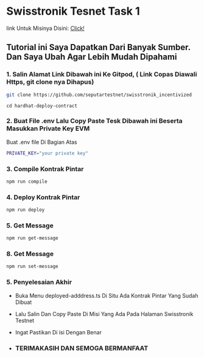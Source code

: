 # Swisstronik Tesnet Task 1

link Untuk Misinya Disini: [Click!](https://www.swisstronik.com/testnet2/dashboard)

## Tutorial ini Saya Dapatkan Dari Banyak Sumber. Dan Saya Ubah Agar Lebih Mudah Dipahami

### 1. Salin Alamat Link Dibawah ini Ke Gitpod, ( Link Copas Diawali Https, git clone nya Dihapus) 

```bash
git clone https://github.com/seputartestnet/swisstronik_incentivized
```

```
cd hardhat-deploy-contract
```

### 2. Buat File .env Lalu Copy Paste Tesk Dibawah ini Beserta Masukkan Private Key EVM

Buat .env file Di Bagian Atas

```bash
PRIVATE_KEY="your private key"
```


### 3. Compile Kontrak Pintar

```bash
npm run compile
```

### 4. Deploy Kontrak Pintar

```bash
npm run deploy
```

### 5. Get Message

```bash
npm run get-message
```

### 8. Get Message

```bash
npm run set-message
```

### 5. Penyelesaian Akhir

- Buka Menu deployed-adddress.ts Di Situ Ada Kontrak Pintar Yang Sudah Dibuat
- Lalu Salin Dan Copy Paste Di Misi Yang Ada Pada Halaman Swisstronik Testnet
- Ingat Pastikan Di isi Dengan Benar

- ### TERIMAKASIH DAN SEMOGA BERMANFAAT
